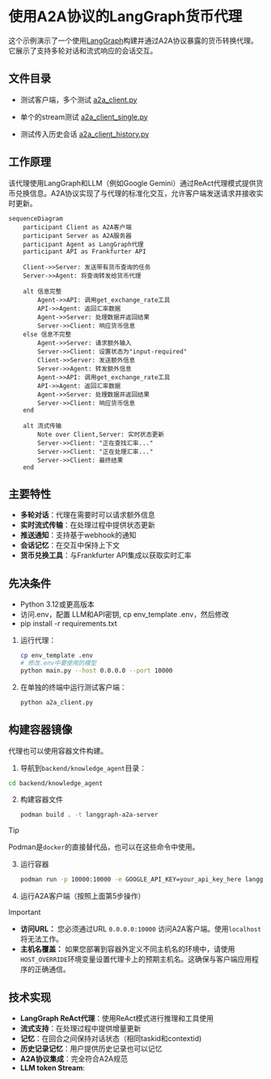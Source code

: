 # 使用A2A协议的LangGraph货币代理

这个示例演示了一个使用[LangGraph](https://langchain-ai.github.io/langgraph/)构建并通过A2A协议暴露的货币转换代理。它展示了支持多轮对话和流式响应的会话交互。

## 文件目录
* 测试客户端，多个测试
[a2a_client.py](a2a_client.py)

* 单个的stream测试
[a2a_client_single.py](a2a_client_single.py)

* 测试传入历史会话
[a2a_client_history.py](a2a_client_history.py)


## 工作原理

该代理使用LangGraph和LLM（例如Google Gemini）通过ReAct代理模式提供货币兑换信息。A2A协议实现了与代理的标准化交互，允许客户端发送请求并接收实时更新。

```mermaid
sequenceDiagram
    participant Client as A2A客户端
    participant Server as A2A服务器
    participant Agent as LangGraph代理
    participant API as Frankfurter API

    Client->>Server: 发送带有货币查询的任务
    Server->>Agent: 将查询转发给货币代理

    alt 信息完整
        Agent->>API: 调用get_exchange_rate工具
        API->>Agent: 返回汇率数据
        Agent->>Server: 处理数据并返回结果
        Server->>Client: 响应货币信息
    else 信息不完整
        Agent->>Server: 请求额外输入
        Server->>Client: 设置状态为"input-required"
        Client->>Server: 发送额外信息
        Server->>Agent: 转发额外信息
        Agent->>API: 调用get_exchange_rate工具
        API->>Agent: 返回汇率数据
        Agent->>Server: 处理数据并返回结果
        Server->>Client: 响应货币信息
    end

    alt 流式传输
        Note over Client,Server: 实时状态更新
        Server->>Client: "正在查找汇率..."
        Server->>Client: "正在处理汇率..."
        Server->>Client: 最终结果
    end
```


## 主要特性

- **多轮对话**：代理在需要时可以请求额外信息
- **实时流式传输**：在处理过程中提供状态更新
- **推送通知**：支持基于webhook的通知
- **会话记忆**：在交互中保持上下文
- **货币兑换工具**：与Frankfurter API集成以获取实时汇率

## 先决条件

- Python 3.12或更高版本
- 访问.env，配置 LLM和API密钥, cp env_template .env，然后修改
- pip install -r requirements.txt


1. 运行代理：

   ```bash
   cp env_template .env
   # 修改.env中要使用的模型
   python main.py --host 0.0.0.0 --port 10000
   ```


2. 在单独的终端中运行测试客户端：

   ```bash
   python a2a_client.py
   ```


## 构建容器镜像

代理也可以使用容器文件构建。

1. 导航到`backend/knowledge_agent`目录：

  ```bash
  cd backend/knowledge_agent
  ```


2. 构建容器文件

    ```bash
    podman build . -t langgraph-a2a-server
    ```


> [!Tip]  
> Podman是`docker`的直接替代品，也可以在这些命令中使用。

3. 运行容器

    ```bash
    podman run -p 10000:10000 -e GOOGLE_API_KEY=your_api_key_here langgraph-a2a-server
    ```


4. 运行A2A客户端（按照上面第5步操作）

> [!Important]
> * **访问URL：** 您必须通过URL `0.0.0.0:10000` 访问A2A客户端。使用`localhost`将无法工作。
> * **主机名覆盖：** 如果您部署到容器外定义不同主机名的环境中，请使用`HOST_OVERRIDE`环境变量设置代理卡上的预期主机名。这确保与客户端应用程序的正确通信。

## 技术实现

- **LangGraph ReAct代理**：使用ReAct模式进行推理和工具使用
- **流式支持**：在处理过程中提供增量更新
- **记忆**：在回合之间保持对话状态（相同taskid和contextid)
- **历史记录记忆**：用户提供历史记录也可以记忆
- **A2A协议集成**：完全符合A2A规范
- **LLM token Stream**: 
